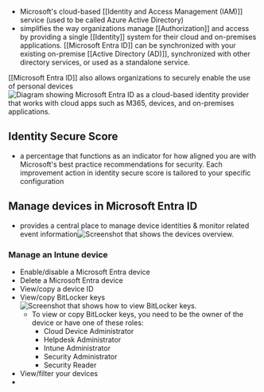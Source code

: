 - Microsoft's cloud-based [[Identity and Access Management (IAM)]] service (used to be called Azure Active Directory)
- simplifies the way organizations manage [[Authorization]] and access by providing a single [[Identity]] system for their cloud and on-premises applications. [[Microsoft Entra ID]] can be synchronized with your existing on-premise [[Active Directory (AD)]], synchronized with other directory services, or used as a standalone service.

[[Microsoft Entra ID]] also allows organizations to securely enable the use of personal devices![Diagram showing Microsoft Entra ID as a cloud-based identity provider that works with cloud apps such as M365, devices, and on-premises applications.](https://learn.microsoft.com/en-us/training/wwl-sci/explore-basic-services-identity-types/media/entra-id-general-diagram-v2.png)

## Identity Secure Score
- a percentage that functions as an indicator for how aligned you are with Microsoft's best practice recommendations for security. Each improvement action in identity secure score is tailored to your specific configuration


## Manage devices in Microsoft Entra ID
- provides a central place to manage device identities & monitor related event information![Screenshot that shows the devices overview.](https://learn.microsoft.com/en-us/entra/identity/devices/media/manage-device-identities/devices-azure-portal.png)

### Manage an Intune device
- Enable/disable a Microsoft Entra device
- Delete a Microsoft Entra device
- View/copy a device ID
- View/copy BitLocker keys![Screenshot that shows how to view BitLocker keys.](https://learn.microsoft.com/en-us/entra/identity/devices/media/manage-device-identities/show-bitlocker-key.png)
	- To view or copy BitLocker keys, you need to be the owner of the device or have one of these roles:
		- Cloud Device Administrator
		- Helpdesk Administrator
		- Intune Administrator
		- Security Administrator
		- Security Reader
- View/filter your devices
- 
